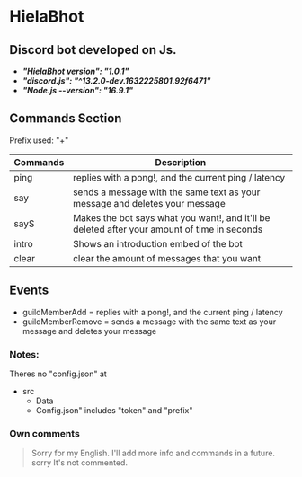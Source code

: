 # HielaBhot

## Discord bot developed on Js.

- **_"HielaBhot version": "1.0.1"_**
- **_"discord.js": "^13.2.0-dev.1632225801.92f6471"_**
- **_"Node.js --version": "16.9.1"_**

## Commands Section

Prefix used: "+"

| Commands | Description                                                                                  |
| -------- | -------------------------------------------------------------------------------------------- |
| ping     | replies with a pong!, and the current ping / latency                                         |
| say      | sends a message with the same text as your message and deletes your message                  |
| sayS     | Makes the bot says what you want!, and it'll be deleted after your amount of time in seconds |
| intro    | Shows an introduction embed of the bot                                                       |
| clear    | clear the amount of messages that you want                                                   |

## Events

- guildMemberAdd = replies with a pong!, and the current ping / latency
- guildMemberRemove = sends a message with the same text as your message and deletes your message

### Notes:

Theres no "config.json" at

- src
  - Data
  - Config.json" includes "token" and "prefix"

### Own comments

> Sorry for my English.
> I'll add more info and commands in a future.
> sorry It's not commented.
